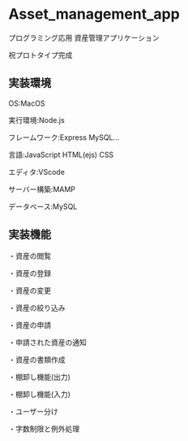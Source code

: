 # Asset_management_app
プログラミング応用 資産管理アプリケーション

祝プロトタイプ完成

## 実装環境
OS:MacOS

実行環境:Node.js

フレームワーク:Express MySQL...

言語:JavaScript HTML(ejs) CSS

エディタ:VScode

サーバー構築:MAMP

データベース:MySQL

## 実装機能
・資産の閲覧

・資産の登録

・資産の変更

・資産の絞り込み

・資産の申請

・申請された資産の通知

・資産の書類作成

・棚卸し機能(出力)

・棚卸し機能(入力)

・ユーザー分け

・字数制限と例外処理